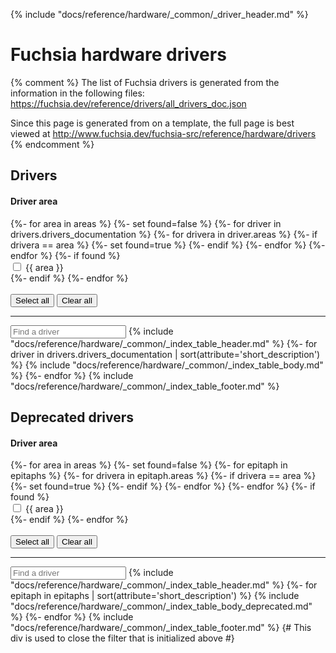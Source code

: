 {% include "docs/reference/hardware/_common/_driver_header.md" %}

# Fuchsia hardware drivers

{% comment %}
The list of Fuchsia drivers is generated from the information in the following
files:
https://fuchsia.dev/reference/drivers/all_drivers_doc.json

Since this page is generated from on a template, the full page is best viewed at
http://www.fuchsia.dev/fuchsia-src/reference/hardware/drivers
{% endcomment %}

<a name="drivers"><h2>Drivers</h2></a>
<div class="form-checkbox">
  <h4 class="showalways">Driver area</h4>
<form id="filter-checkboxes-reset">
  {%- for area in areas %}
    {%- set found=false %}
    {%- for driver in drivers.drivers_documentation %}
        {%- for drivera in driver.areas %}
          {%- if drivera == area %}
            {%- set found=true %}
          {%- endif %}
        {%- endfor %}
    {%- endfor %}
    {%- if found %}
      <div class="checkbox-div">
        <input type="checkbox" id="checkbox-reset-{{ area|replace(" ", "-") }}">
        <label for="checkbox-reset-{{ area|replace(" ", "-") }}">{{ area }}</label>
      </div>
    {%- endif %}
  {%- endfor %}
  <br>
  <br>
  <button class="select-all">Select all</button>
  <button class="clear-all">Clear all</button>
  <hr>
</form>
  <devsite-filter match="all" checkbox-form-id="filter-checkboxes-reset" sortable="0">
  <input type="text" placeholder="Find a driver" column="all">
{% include "docs/reference/hardware/_common/_index_table_header.md" %}
{%- for driver in drivers.drivers_documentation | sort(attribute='short_description') %}
        {% include "docs/reference/hardware/_common/_index_table_body.md" %}
{%- endfor %}
{% include "docs/reference/hardware/_common/_index_table_footer.md" %}
</div>

<a name="deprecated-drivers"><h2>Deprecated drivers</h2></a>
  <div class="form-checkbox">
  <h4 class="showalways">Driver area</h4>
<form id="filter-checkboxes-reset-2">
  {%- for area in areas %}
    {%- set found=false %}
    {%- for epitaph in epitaphs %}
        {%- for drivera in epitaph.areas %}
          {%- if drivera == area %}
            {%- set found=true %}
          {%- endif %}
        {%- endfor %}
    {%- endfor %}
    {%- if found %}
      <div class="checkbox-div">
        <input type="checkbox" id="checkbox-reset-deprecated-{{ area|replace(" ", "-") }}">
        <label for="checkbox-reset-deprecated-{{ area|replace(" ", "-") }}">{{ area }}</label>
      </div>
    {%- endif %}
  {%- endfor %}
  <br>
  <br>
  <button class="select-all">Select all</button>
  <button class="clear-all">Clear all</button>
  <hr>
</form>
    <devsite-filter match="all" checkbox-form-id="filter-checkboxes-reset-2" sortable="0">
  <input type="text" placeholder="Find a driver" column="all">
{% include "docs/reference/hardware/_common/_index_table_header.md" %}
{%- for epitaph in epitaphs | sort(attribute='short_description') %}
        {% include "docs/reference/hardware/_common/_index_table_body_deprecated.md" %}
{%- endfor %}
{% include "docs/reference/hardware/_common/_index_table_footer.md" %}
{# This div is used to close the filter that is initialized above #}
</div>